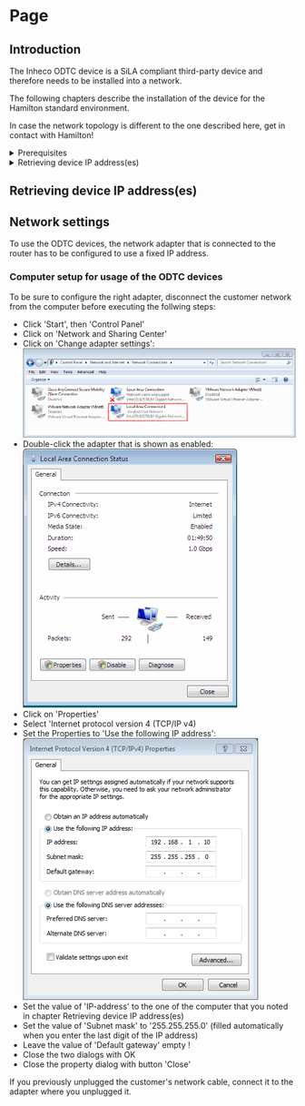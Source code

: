 # Page

## Introduction

The Inheco ODTC device is a SiLA compliant third-party device and therefore needs to be installed into a network.

The following chapters describe the installation of the device for the Hamilton standard environment.

In case the network topology is different to the one described here, get in contact with Hamilton!



<details>

<summary>Prerequisites</summary>

### Router

The Inheco ODTC device is shipped with a router where all ODTC devices and also the computer is connected to:



<img src="../../../.gitbook/assets/image (25) (1) (1).png" alt="" data-size="original">

There are 10 network connections named ETH1 to ETH10 which have to be used as follows:

* ETH1  : Do not use!
* ETH2  : computer 1
* ETH3  : computer 2 (if available)
* ETH4  : computer 3 (if available)
* ETH5  : computer 4 (if available)
* ETH6  : ODTC device 1
* ETH7  : ODTC device 2 (if available)
* ETH8  : ODTC device 3 (if available)
* ETH9  : ODTC device 4 (if available)
* ETH10: Do not use!

### Computer

The computer shipped with the STAR is equipped with 2 network adapters.

Connect one of the two adapters to the router, the other to the customer's network.

</details>

<details>

<summary>Retrieving device IP address(es)</summary>

Each ODTC device uses an IP address to communicate with the computer.

The router automatically assigns IP adresses to the devices using DHCP.

### Computer setup for retrieving the ODTC IP address(es)

To be sure to configure the right adapter, disconnect the customer network from the computer before executing the follwing steps:

* Click 'Start', then 'Control Panel'
* Click on 'Network and Sharing Center'
* Click on 'Change adapter settings':\
  ![](<../../../.gitbook/assets/image (18) (1) (1) (1).png>)
* Double-click the adapter that is shown as enabled:\
  ![](<../../../.gitbook/assets/image (19) (1) (1) (1).png>)
* Click on 'Properties'
* Select 'Internet protocol version 4 (TCP/IP v4)
* Set the Properties to 'Obtain an IP adress automatically':\
  ![](<../../../.gitbook/assets/image (20) (1) (1) (1).png>)
* Close the two dialogs with OK
* Click on 'Details':\
  ![](<../../../.gitbook/assets/image (21) (1) (1) (1).png>)
* Note the shown IP address for further use in Network Settings

### Retrieving ODTC device IP address(es)

To retrieve the IP address of each ODTC device, execute the following steps:

* start the application 'DeviceFinder (xxxxx).exe' (xxxxx is a five-digit revision number) located in the library directory.
* execute the following steps for each ODTC device:
  * switch on the ODTC device.
  * wait at least 60 seconds to see the retrieved ip address.
  * if address is not found automatically, click button 'Find Device via Name/IP' and supply the string ODTC\_XXXXXX where XXXXXX represents the last 6 characters of the device's MAC address.
  * the string to provide may be found on the label SiLA Service Configuration located on the device controller.
  * note the shown IP address for further use in the device driver software.

</details>



###





## Retrieving device IP address(es)

##

## Network settings



To use the ODTC devices, the network adapter that is connected to the router has to be configured to use a fixed IP address.

### Computer setup for usage of the ODTC devices

To be sure to configure the right adapter, disconnect the customer network from the computer before executing the follwing steps:

* Click 'Start', then 'Control Panel'
* Click on 'Network and Sharing Center'
* Click on 'Change adapter settings':\
  ![](<../../../.gitbook/assets/image (22) (1) (1).png>)
* Double-click the adapter that is shown as enabled:\
  ![](<../../../.gitbook/assets/image (23) (1) (1).png>)
* Click on 'Properties'
* Select 'Internet protocol version 4 (TCP/IP v4)
* Set the Properties to 'Use the following IP address':\
  ![](<../../../.gitbook/assets/image (24) (1) (1).png>)
* Set the value of 'IP-address' to the one of the computer that you noted in chapter Retrieving device IP address(es)
* Set the value of 'Subnet mask' to '255.255.255.0' (filled automatically when you enter the last digit of the IP address)
* Leave the value of 'Default gateway' empty !
* Close the two dialogs with OK
* Close the property dialog with button 'Close'

If you previously unplugged the customer's network cable, connect it to the adapter where you unplugged it.
